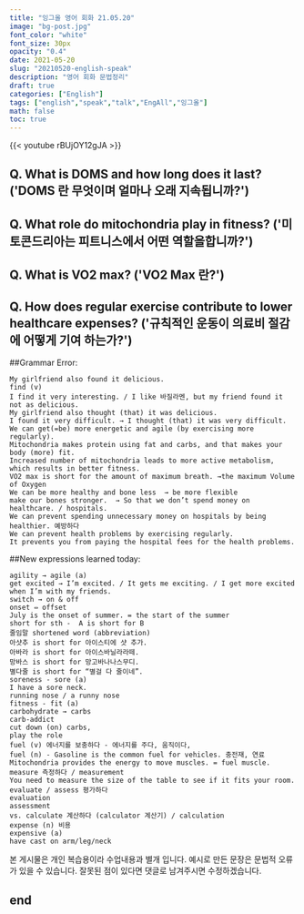 ```yaml
---
title: "잉그올 영어 회화 21.05.20"
image: "bg-post.jpg"
font_color: "white"
font_size: 30px
opacity: "0.4"
date: 2021-05-20
slug: "20210520-english-speak"
description: "영어 회화 문법정리"
draft: true
categories: ["English"]
tags: ["english","speak","talk","EngAll","잉그올"]
math: false
toc: true
---
```


{{< youtube rBUjOY12gJA >}}


## Q. What is DOMS and how long does it last? ('DOMS 란 무엇이며 얼마나 오래 지속됩니까?')
>

## Q. What role do mitochondria play in fitness?  ('미토콘드리아는 피트니스에서 어떤 역할을합니까?')
>

## Q. What is VO2 max? ('VO2 Max 란?')
>

## Q. How does regular exercise contribute to lower healthcare expenses? ('규칙적인 운동이 의료비 절감에 어떻게 기여 하는가?')
>



##Grammar Error:  
```
My girlfriend also found it delicious.
find (v) 
I find it very interesting. / I like 바질라멘, but my friend found it not as delicious.
My girlfriend also thought (that) it was delicious.
I found it very difficult. → I thought (that) it was very difficult.
We can get(=be) more energetic and agile (by exercising more regularly). 
Mitochondria makes protein using fat and carbs, and that makes your body (more) fit.
Increased number of mitochondria leads to more active metabolism, which results in better fitness.
VO2 max is short for the amount of maximum breath. →the maximum Volume of Oxygen
We can be more healthy and bone less  → be more flexible
make our bones stronger.  → So that we don’t spend money on healthcare. / hospitals.
We can prevent spending unnecessary money on hospitals by being healthier. 예방하다
We can prevent health problems by exercising regularly.
It prevents you from paying the hospital fees for the health problems.
```

##New expressions learned today: 
```
agility → agile (a) 
get excited → I’m excited. / It gets me exciting. / I get more excited when I’m with my friends.
switch → on & off
onset ⇔ offset
July is the onset of summer. = the start of the summer
short for sth -  A is short for B
줄임말 shortened word (abbreviation)
아샷추 is short for 아이스티에 샷 추가.
아바라 is short for 아이스바닐라라떼.
망바스 is short for 망고바나나스무디.
별다줄 is short for “별걸 다 줄이네”.
soreness - sore (a)
I have a sore neck. 
running nose / a runny nose
fitness - fit (a)
carbohydrate → carbs
carb-addict 
cut down (on) carbs, 
play the role
fuel (v) 에너지를 보충하다 - 에너지를 주다, 움직이다, 
fuel (n) - Gasoline is the common fuel for vehicles. 충전재, 연료
Mitochondria provides the energy to move muscles. = fuel muscle.
measure 측정하다 / measurement
You need to measure the size of the table to see if it fits your room.
evaluate / assess 평가하다 
evaluation
assessment
vs. calculate 계산하다 (calculator 계산기) / calculation
expense (n) 비용
expensive (a) 
have cast on arm/leg/neck

```


본 게시물은 개인 복습용이라 수업내용과 별개 입니다.
예시로 만든 문장은 문법적 오류가 있을 수 있습니다. 
잘못된 점이 있다면 댓글로 남겨주시면 수정하겠습니다. 


## end